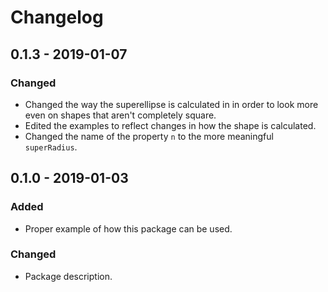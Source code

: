 # Changelog

## 0.1.3 - 2019-01-07

### Changed
- Changed the way the superellipse is calculated in in order to look more even on shapes that aren't completely square.
- Edited the examples to reflect changes in how the shape is calculated.
- Changed the name of the property `n` to the more meaningful `superRadius`.

## 0.1.0 - 2019-01-03

### Added
- Proper example of how this package can be used.

### Changed
- Package description.
